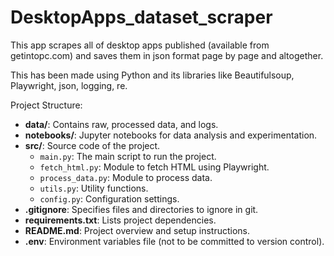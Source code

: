 # DesktopApps_dataset_scraper

This app scrapes all of desktop apps published (available from getintopc.com) and saves them in json format page by page and altogether.

This has been made using Python and its libraries like Beautifulsoup, Playwright, json, logging, re.

Project Structure:

- **data/**: Contains raw, processed data, and logs.
- **notebooks/**: Jupyter notebooks for data analysis and experimentation.
- **src/**: Source code of the project.
  - `main.py`: The main script to run the project.
  - `fetch_html.py`: Module to fetch HTML using Playwright.
  - `process_data.py`: Module to process data.
  - `utils.py`: Utility functions.
  - `config.py`: Configuration settings.
- **.gitignore**: Specifies files and directories to ignore in git.
- **requirements.txt**: Lists project dependencies.
- **README.md**: Project overview and setup instructions.
- **.env**: Environment variables file (not to be committed to version control).